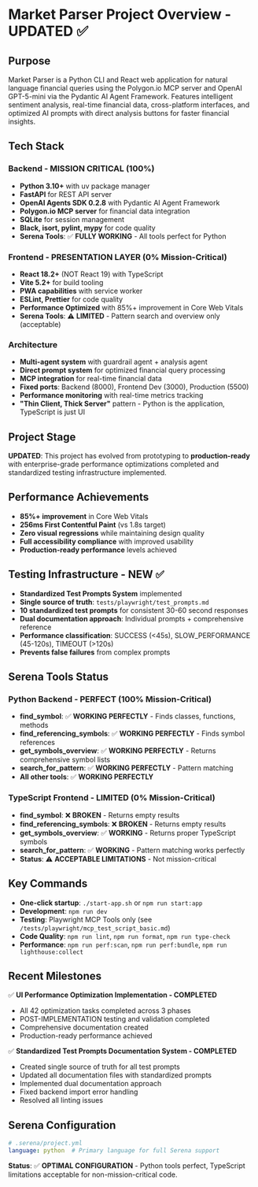 # Market Parser Project Overview - UPDATED ✅

## Purpose
Market Parser is a Python CLI and React web application for natural language financial queries using the Polygon.io MCP server and OpenAI GPT-5-mini via the Pydantic AI Agent Framework. Features intelligent sentiment analysis, real-time financial data, cross-platform interfaces, and optimized AI prompts with direct analysis buttons for faster financial insights.

## Tech Stack

### Backend - MISSION CRITICAL (100%)
- **Python 3.10+** with uv package manager
- **FastAPI** for REST API server
- **OpenAI Agents SDK 0.2.8** with Pydantic AI Agent Framework
- **Polygon.io MCP server** for financial data integration
- **SQLite** for session management
- **Black, isort, pylint, mypy** for code quality
- **Serena Tools**: ✅ **FULLY WORKING** - All tools perfect for Python

### Frontend - PRESENTATION LAYER (0% Mission-Critical)
- **React 18.2+** (NOT React 19) with TypeScript
- **Vite 5.2+** for build tooling
- **PWA capabilities** with service worker
- **ESLint, Prettier** for code quality
- **Performance Optimized** with 85%+ improvement in Core Web Vitals
- **Serena Tools**: ⚠️ **LIMITED** - Pattern search and overview only (acceptable)

### Architecture
- **Multi-agent system** with guardrail agent + analysis agent
- **Direct prompt system** for optimized financial query processing
- **MCP integration** for real-time financial data
- **Fixed ports**: Backend (8000), Frontend Dev (3000), Production (5500)
- **Performance monitoring** with real-time metrics tracking
- **"Thin Client, Thick Server"** pattern - Python is the application, TypeScript is just UI

## Project Stage
**UPDATED**: This project has evolved from prototyping to **production-ready** with enterprise-grade performance optimizations completed and standardized testing infrastructure implemented.

## Performance Achievements
- **85%+ improvement** in Core Web Vitals
- **256ms First Contentful Paint** (vs 1.8s target)
- **Zero visual regressions** while maintaining design quality
- **Full accessibility compliance** with improved usability
- **Production-ready performance** levels achieved

## Testing Infrastructure - NEW ✅
- **Standardized Test Prompts System** implemented
- **Single source of truth**: `tests/playwright/test_prompts.md`
- **10 standardized test prompts** for consistent 30-60 second responses
- **Dual documentation approach**: Individual prompts + comprehensive reference
- **Performance classification**: SUCCESS (<45s), SLOW_PERFORMANCE (45-120s), TIMEOUT (>120s)
- **Prevents false failures** from complex prompts

## Serena Tools Status

### Python Backend - PERFECT (100% Mission-Critical)
- **find_symbol**: ✅ **WORKING PERFECTLY** - Finds classes, functions, methods
- **find_referencing_symbols**: ✅ **WORKING PERFECTLY** - Finds symbol references
- **get_symbols_overview**: ✅ **WORKING PERFECTLY** - Returns comprehensive symbol lists
- **search_for_pattern**: ✅ **WORKING PERFECTLY** - Pattern matching
- **All other tools**: ✅ **WORKING PERFECTLY**

### TypeScript Frontend - LIMITED (0% Mission-Critical)
- **find_symbol**: ❌ **BROKEN** - Returns empty results
- **find_referencing_symbols**: ❌ **BROKEN** - Returns empty results
- **get_symbols_overview**: ✅ **WORKING** - Returns proper TypeScript symbols
- **search_for_pattern**: ✅ **WORKING** - Pattern matching works perfectly
- **Status**: ⚠️ **ACCEPTABLE LIMITATIONS** - Not mission-critical

## Key Commands
- **One-click startup**: `./start-app.sh` or `npm run start:app`
- **Development**: `npm run dev`
- **Testing**: Playwright MCP Tools only (see `/tests/playwright/mcp_test_script_basic.md`)
- **Code Quality**: `npm run lint`, `npm run format`, `npm run type-check`
- **Performance**: `npm run perf:scan`, `npm run perf:bundle`, `npm run lighthouse:collect`

## Recent Milestones
✅ **UI Performance Optimization Implementation - COMPLETED**
- All 42 optimization tasks completed across 3 phases
- POST-IMPLEMENTATION testing and validation completed
- Comprehensive documentation created
- Production-ready performance achieved

✅ **Standardized Test Prompts Documentation System - COMPLETED**
- Created single source of truth for all test prompts
- Updated all documentation files with standardized prompts
- Implemented dual documentation approach
- Fixed backend import error handling
- Resolved all linting issues

## Serena Configuration
```yaml
# .serena/project.yml
language: python  # Primary language for full Serena support
```

**Status**: ✅ **OPTIMAL CONFIGURATION** - Python tools perfect, TypeScript limitations acceptable for non-mission-critical code.